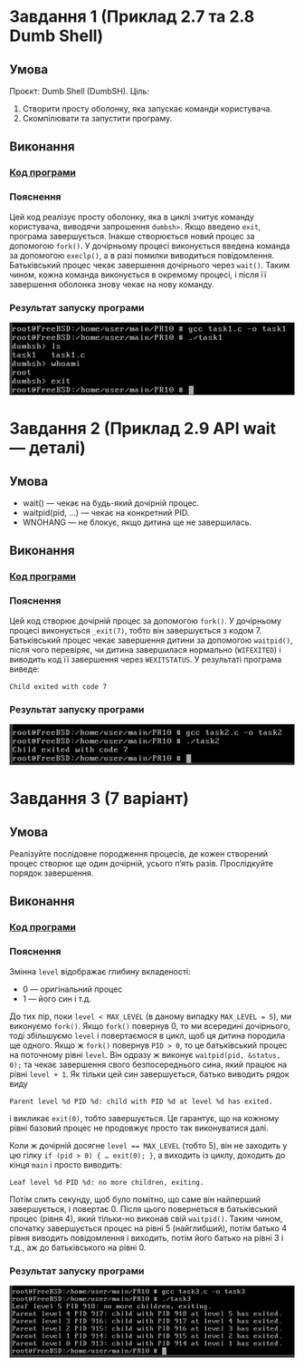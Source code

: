 # Завдання 1 (Приклад 2.7 та 2.8 Dumb Shell)

## Умова

Проєкт: Dumb Shell (DumbSH).
Ціль:
1. Створити просту оболонку, яка запускає команди користувача.
2. Скомпілювати та запустити програму.

## Виконання

### [Код програми](task1/task1.c) 

### Пояснення

Цей код реалізує просту оболонку, яка в циклі зчитує команду користувача, виводячи запрошення `dumbsh>`. Якщо введено `exit`, програма завершується. Інакше створюється новий процес за допомогою `fork()`. У дочірньому процесі виконується введена команда за допомогою `execlp()`, а в разі помилки виводиться повідомлення. Батьківський процес чекає завершення дочірнього через `wait()`. Таким чином, кожна команда виконується в окремому процесі, і після її завершення оболонка знову чекає на нову команду.

### Результат запуску програми

![](task1/task1.png)

# Завдання 2 (Приклад 2.9 API wait — деталі)

## Умова

- wait() — чекає на будь-який дочірній процес.
- waitpid(pid, ...) — чекає на конкретний PID.
- WNOHANG — не блокує, якщо дитина ще не завершилась.


## Виконання

### [Код програми](task2/task2.c) 

### Пояснення

Цей код створює дочірній процес за допомогою `fork()`. У дочірньому процесі виконується `_exit(7)`, тобто він завершується з кодом 7. Батьківський процес чекає завершення дитини за допомогою `waitpid()`, після чого перевіряє, чи дитина завершилася нормально (`WIFEXITED`) і виводить код її завершення через `WEXITSTATUS`. У результаті програма виведе:
```bush
Child exited with code 7
```

### Результат запуску програми

![](task2/task2.png)

# Завдання 3 (7 варіант)

## Умова

Реалізуйте послідовне породження процесів, де кожен створений процес створює ще один дочірній, усього п’ять разів. Прослідкуйте порядок завершення.

## Виконання

### [Код програми](task3/task3.c) 

### Пояснення

Змінна `level` відображає глибину вкладеності: 
- 0 — оригінальний процес 
- 1 — його син і т.д. 

До тих пір, поки `level < MAX_LEVEL` (в даному випадку `MAX_LEVEL = 5`), ми виконуємо `fork()`. Якщо `fork()` повернув 0, то ми всередині дочірнього, тоді збільшуємо `level` і повертаємося в цикл, щоб ця дитина породила ще одного. Якщо ж `fork()` повернув `PID > 0`, то це батьківський процес на поточному рівні `level`. Він одразу ж виконує `waitpid(pid, &status, 0);` та чекає завершення свого
безпосереднього сина, який працює на рівні `level + 1`. Як тільки цей син завершується, батько виводить рядок виду
```bush
Parent level %d PID %d: child with PID %d at level %d has exited.
```
і викликає `exit(0)`, тобто завершується. Це гарантує, що на кожному рівні базовий процес не продовжує просто так виконуватися далі.

Коли ж дочірній досягне `level == MAX_LEVEL` (тобто 5), він не заходить у цю гілку `if (pid > 0) { … exit(0); }`, а виходить із циклу, доходить до кінця `main` і просто виводить:
```bush
Leaf level %d PID %d: no more children, exiting.
```
Потім спить секунду, щоб було помітно, що саме він найперший завершується, і повертає 0. Після цього повернеться в батьківський процес (рівня 4), який тільки-но виконав свій `waitpid()`. Таким чином, спочатку завершується процес на рівні 5 (найглибший), потім батько 4 рівня виводить повідомлення і виходить, потім його батько на рівні 3 і т.д., аж до батьківського на рівні 0.

### Результат запуску програми

![](task3/task3.png)
